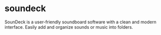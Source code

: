 # soundeck
SounDeck is a user-friendly soundboard software with a clean and modern interface. Easily add and organize sounds or music into folders.
